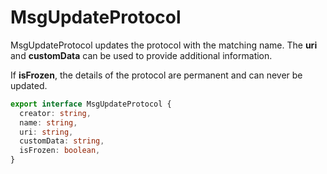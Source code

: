 # MsgUpdateProtocol

MsgUpdateProtocol updates the protocol with the matching name. The **uri** and **customData** can be used to provide additional information.&#x20;

If **isFrozen**, the details of the protocol are permanent and can never be updated.

```typescript
export interface MsgUpdateProtocol {
  creator: string,
  name: string,
  uri: string,
  customData: string,
  isFrozen: boolean,
}
```
